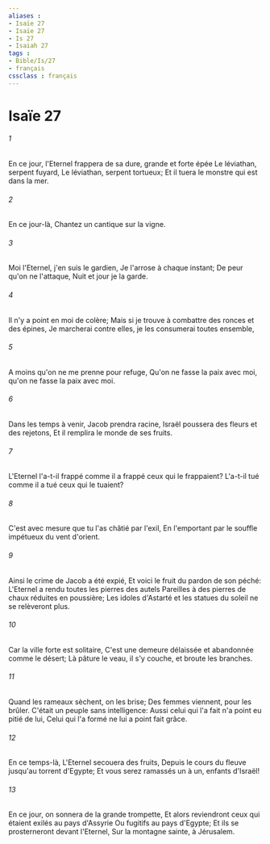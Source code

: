 ```yaml
---
aliases : 
- Isaïe 27
- Isaïe 27
- Is 27
- Isaiah 27
tags : 
- Bible/Is/27
- français
cssclass : français
---
```


# Isaïe 27

###### 1
En ce jour, l'Eternel frappera de sa dure, grande et forte épée Le léviathan, serpent fuyard, Le léviathan, serpent tortueux; Et il tuera le monstre qui est dans la mer.
###### 2
En ce jour-là, Chantez un cantique sur la vigne.
###### 3
Moi l'Eternel, j'en suis le gardien, Je l'arrose à chaque instant; De peur qu'on ne l'attaque, Nuit et jour je la garde.
###### 4
Il n'y a point en moi de colère; Mais si je trouve à combattre des ronces et des épines, Je marcherai contre elles, je les consumerai toutes ensemble,
###### 5
A moins qu'on ne me prenne pour refuge, Qu'on ne fasse la paix avec moi, qu'on ne fasse la paix avec moi.
###### 6
Dans les temps à venir, Jacob prendra racine, Israël poussera des fleurs et des rejetons, Et il remplira le monde de ses fruits.
###### 7
L'Eternel l'a-t-il frappé comme il a frappé ceux qui le frappaient? L'a-t-il tué comme il a tué ceux qui le tuaient?
###### 8
C'est avec mesure que tu l'as châtié par l'exil, En l'emportant par le souffle impétueux du vent d'orient.
###### 9
Ainsi le crime de Jacob a été expié, Et voici le fruit du pardon de son péché: L'Eternel a rendu toutes les pierres des autels Pareilles à des pierres de chaux réduites en poussière; Les idoles d'Astarté et les statues du soleil ne se relèveront plus.
###### 10
Car la ville forte est solitaire, C'est une demeure délaissée et abandonnée comme le désert; Là pâture le veau, il s'y couche, et broute les branches.
###### 11
Quand les rameaux sèchent, on les brise; Des femmes viennent, pour les brûler. C'était un peuple sans intelligence: Aussi celui qui l'a fait n'a point eu pitié de lui, Celui qui l'a formé ne lui a point fait grâce.
###### 12
En ce temps-là, L'Eternel secouera des fruits, Depuis le cours du fleuve jusqu'au torrent d'Egypte; Et vous serez ramassés un à un, enfants d'Israël!
###### 13
En ce jour, on sonnera de la grande trompette, Et alors reviendront ceux qui étaient exilés au pays d'Assyrie Ou fugitifs au pays d'Egypte; Et ils se prosterneront devant l'Eternel, Sur la montagne sainte, à Jérusalem.
